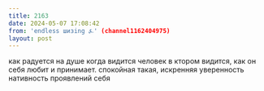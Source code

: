 ```yaml
---
title: 2163
date: 2024-05-07 17:08:42
from: 'endless шизing ⍼' (channel1162404975)
layout: post
---
```


как радуется на душе когда видится человек в ктором видится, как он себя любит и принимает. спокойная такая, искренняя уверенность
нативность проявлений себя
